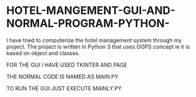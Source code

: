 # HOTEL-MANGEMENT-GUI-AND-NORMAL-PROGRAM-PYTHON-
I have tried to computerize the hotel management system through my project.
The project is written in Python 3 that uses OOPS concept ie it is based on object and classes.

FOR THE GUI I HAVE USED TKINTER AND PAGE

THE NORMAL CODE IS NAMED AS MAIN.PY

TO RUN THE GUI JUST EXECUTE MAINLY.PY


 
